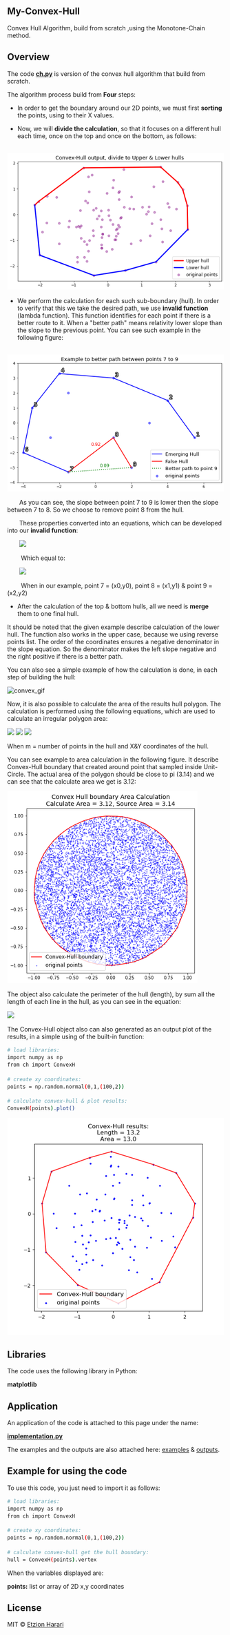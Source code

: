 ## My-Convex-Hull
Convex Hull Algorithm, build from scratch ,using the Monotone-Chain method.

## Overview
The code [**ch.py**](https://github.com/EtzionR/My-Convex-Hull/blob/main/ch.py) is version of the convex hull algorithm that build from scratch. 

The algorithm process build from **Four** steps:
- In order to get the boundary around our 2D points, we must first **sorting** the points, using to their X values.

- Now, we will **divide the calculation**, so that it focuses on a different hull each time, once on the top and once on the bottom, as follows:

&emsp;&emsp; ![upperlower](https://github.com/EtzionR/My-Convex-Hull/blob/main/pictures/upperlower.png)

- We perform the calculation for each such sub-boundary (hull). In order to verify that this we take the desired path, we use **invalid function** (lambda function). This function identifies for each point if there is a better route to it. When a "better path" means relativity lower slope than the slope to the previous point. You can see such example in the following figure:

&emsp;&emsp; ![better_path](https://github.com/EtzionR/My-Convex-Hull/blob/main/pictures/better.png)

&emsp;&emsp;As you can see, the slope between point 7 to 9 is lower then the slope between 7 to 8. So we choose to remove point 8 from the hull.

&emsp;&emsp;These properties converted into an equations, which can be developed into our **invalid function**: 

&emsp;&emsp;<img src="https://render.githubusercontent.com/render/math?math=\frac{Y_{2}-Y_{0}}{\X_{2}-X_{0}}\leq\frac{Y_{1}-Y_{0}}{\X_{1}-X_{0}}">

&emsp;&emsp; Which equal to: 

&emsp;&emsp;<img src="https://render.githubusercontent.com/render/math?math=(Y_{2}-Y_{0})*(X_{1}-X_{0})\leq(Y_{1}-Y_{0})*(X_{2}-X_{0})">

&emsp;&emsp; When in our example, point 7 = (x0,y0), point 8 = (x1,y1) & point 9 = (x2,y2)

- After the calculation of the top & bottom hulls, all we need is **merge** them to one final hull.

It should be noted that the given example describe calculation of the lower hull. The function also works in the upper case, because we using reverse points list. The order of the coordinates ensures a negative denominator in the slope equation. So the denominator makes the left slope negative and the right positive if there is a better path.

You can also see a simple example of how the calculation is done, in each step of building the hull:

![convex_gif](https://github.com/EtzionR/My-Convex-Hull/blob/main/pictures/convex_process.gif)

Now, it is also possible to calculate the area of the results hull polygon. The calculation is performed using the following equations, which are used to calculate an irregular polygon area:

<img src="https://render.githubusercontent.com/render/math?math=A=\sum_{i = 1}^{m-1} X_{i}*Y_{i%2B1}">

<img src="https://render.githubusercontent.com/render/math?math=B=\sum_{i = 1}^{m-1} X_{i%2B1}*Y_{i}">

<img src="https://render.githubusercontent.com/render/math?math=Polygon Area=\frac{A-B}{2}">

When m = number of points in the hull and X&Y coordinates of the hull.

You can see example to area calculation in the following figure. It describe Convex-Hull boundary that created around point that sampled inside Unit-Circle. The actual area of the polygon should be close to pi (3.14) and we can see that the calculate area we get is 3.12:

![area](https://github.com/EtzionR/My-Convex-Hull/blob/main/pictures/area.png)

The object also calculate the perimeter of the hull (length), by sum all the length of each line in the hull, as you can see in the equation:

<img src="https://render.githubusercontent.com/render/math?math=Length=\sum_{i=1}^{m-1}\sqrt{(X_{j}-X_{i})^{2}%2B(Y_{j}-Y_{i})^{2}}">

The Convex-Hull object also can also generated as an output plot of the results, in a simple using of the built-in function:

``` sh
# load libraries:
import numpy as np
from ch import ConvexH

# create xy coordinates:
points = np.random.normal(0,1,(100,2))

# calculate convex-hull & plot results:
ConvexH(points).plot()
```

![plot](https://github.com/EtzionR/My-Convex-Hull/blob/main/pictures/plote.png)

## Libraries
The code uses the following library in Python:

**matplotlib**


## Application
An application of the code is attached to this page under the name: 

[**implementation.py**](https://github.com/EtzionR/My-Convex-Hull/blob/main/implementation.py)

The examples and the outputs are also attached here: [examples](https://github.com/EtzionR/My-Convex-Hull/tree/main/examples) & [outputs](https://github.com/EtzionR/My-Convex-Hull/tree/main/outputs).


## Example for using the code
To use this code, you just need to import it as follows:
``` sh
# load libraries:
import numpy as np
from ch import ConvexH

# create xy coordinates:
points = np.random.normal(0,1,(100,2))

# calculate convex-hull get the hull boundary:
hull = ConvexH(points).vertex
```

When the variables displayed are:

**points:** list or array of 2D x,y coordinates

## License
MIT © [Etzion Harari](https://github.com/EtzionR)
